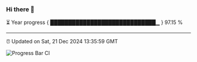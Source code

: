 ### Hi there 👋

⏳ Year progress { █████████████████████████████▁ } 97.15 %

---

⏰ Updated on Sat, 21 Dec 2024 13:35:59 GMT

![Progress Bar CI](https://github.com/IshwaranRudhara/GIT-ACTION/workflows/Progress%20Bar%20CI/badge.svg)
